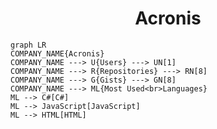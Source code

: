 <h1 align="center">Acronis</h1>

```mermaid
graph LR
COMPANY_NAME{Acronis}
COMPANY_NAME ---> U{Users} ---> UN[1]
COMPANY_NAME ---> R{Repositories} ---> RN[8]
COMPANY_NAME ---> G{Gists} ---> GN[8]
COMPANY_NAME ---> ML{Most Used<br>Languages}
ML --> C#[C#]
ML --> JavaScript[JavaScript]
ML --> HTML[HTML]
```
